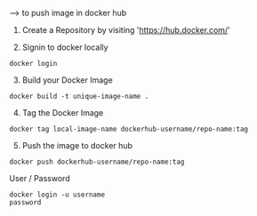 --> to push image in docker hub

1. Create a Repository by visiting 'https://hub.docker.com/'

2. Signin to docker locally

```
docker login
```

3. Build your Docker Image

```
docker build -t unique-image-name .
```

4. Tag the Docker Image

```
docker tag local-image-name dockerhub-username/repo-name:tag
```

5. Push the image to docker hub

```
docker push dockerhub-username/repo-name:tag
```

User / Password

```
docker login -u username
password
```
